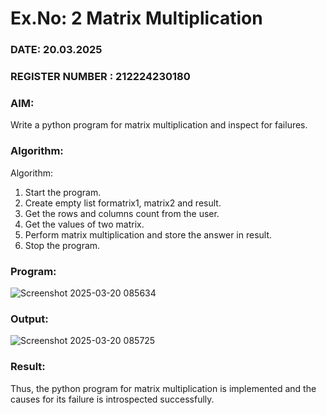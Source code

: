 # Ex.No: 2   Matrix Multiplication 

### DATE: 20.03.2025                                                                        
### REGISTER NUMBER : 212224230180

### AIM: 
Write a python program for matrix multiplication and inspect for failures.
 
### Algorithm:

Algorithm:
1. Start the program.
2. Create empty list formatrix1, matrix2 and result.
3. Get the rows and columns count from the user.
4. Get the values of two matrix.
5. Perform matrix multiplication and store the answer in result.
6. Stop the program.
### Program:

![Screenshot 2025-03-20 085634](https://github.com/user-attachments/assets/f8cbf277-5cdd-4a03-b492-675fe1ef9fd9)


### Output:

![Screenshot 2025-03-20 085725](https://github.com/user-attachments/assets/271fad24-6a1b-41e3-adb2-9bb80b5be515)


### Result:
Thus, the python program for matrix multiplication is implemented and the causes for its failure is introspected successfully.

